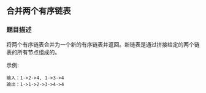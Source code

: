 ## 合并两个有序链表
### 题目描述

将两个有序链表合并为一个新的有序链表并返回。新链表是通过拼接给定的两个链表的所有节点组成的。

示例:
```
输入：1->2->4, 1->3->4
输出：1->1->2->3->4->4
```

